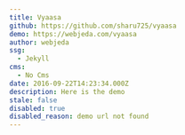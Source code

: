 ```yaml
---
title: Vyaasa
github: https://github.com/sharu725/vyaasa
demo: https://webjeda.com/vyaasa
author: webjeda
ssg:
  - Jekyll
cms:
  - No Cms
date: 2016-09-22T14:23:34.000Z
description: Here is the demo
stale: false
disabled: true
disabled_reason: demo url not found
---
```

